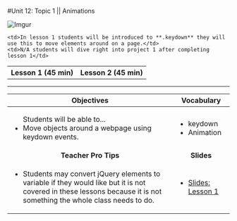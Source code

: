 #Unit 12: Topic 1 || Animations
 

 ![Imgur](http://i.imgur.com/jfVKawFm.gif)
<table>
<tr>
	<th>Lesson 1 (45 min)</th>
	<th>Lesson 2 (45 min)</th>
</tr>
<tr>

	<td>In lesson 1 students will be introduced to **.keydown** they will use this to move elements around on a page.</td>
	<td>N/A students will dive right into project 1 after completing lesson 1</td>
</tr>
</table>

***


| Objectives | Vocabulary |
|-------|-------|
| <ul>Students will be able to...<li> Move objects around a webpage using keydown events.</li> </ul>  | <ul>  <li>keydown</li> <li>Animation</li></ul> | 
| <center> **Teacher Pro Tips** </center> |<center> **Slides** </center> |
|<ul><li>Students may convert jQuery elements to variable if they would like but it is not covered in these lessons because it is not something the whole class needs to do.</li> </ul>| <ul><li><a href = "https://docs.google.com/presentation/d/1wjxDFsDxdXR-ptZwgTJIywS26TrPDYp5QI_m0G7SlXs/edit#slide=id.g14ecb9111c_1_0">Slides: Lesson 1</a></li></ul> | 






